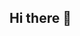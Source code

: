 ## Hi there 👋

<!--
**OnlyLeooo/OnlyLeooo** is a ✨ _special_ ✨ repository because its `README.md` (this file) appears on your GitHub profile.

Here are some ideas to get you started:

- 🔭 I’m currently working on ...
- 🌱 I’m currentlyöljokjkl
- 💬 Ask me about ...
- 📫 How to reach me: ...
- 😄 Pronouns: ...
- ⚡ Fun fact: ...
-->
